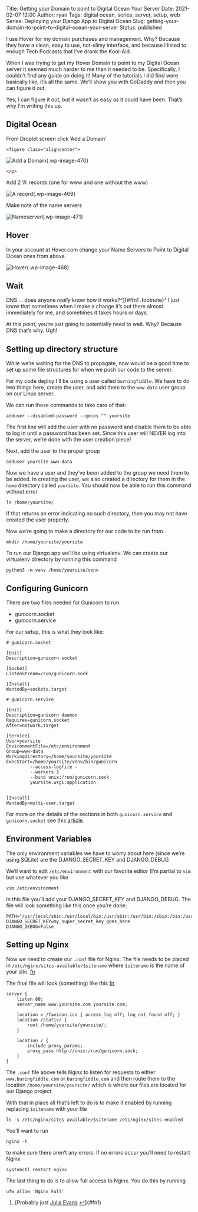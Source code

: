 Title: Getting your Domain to point to Digital Ocean Your Server
Date: 2021-02-07 12:00
Author: ryan
Tags: digital ocean, series, server, setup, web
Series: Deploying your Django App to Digital Ocean
Slug: getting-your-domain-to-point-to-digital-ocean-your-server
Status: published

I use Hover for my domain purchases and management. Why? Because they have a clean, easy to use, not-slimy interface, and because I listed to enough Tech Podcasts that I’ve drank the Kool-Aid.

When I was trying to get my Hover Domain to point to my Digital Ocean server it seemed much harder to me than it needed to be. Specifically, I couldn’t find any guide on doing it! Many of the tutorials I did find were basically like, it’s all the same. We’ll show you with GoDaddy and then you can figure it out.

Yes, I can figure it out, but it wasn’t as easy as it could have been. That’s why I’m writing this up.

## Digital Ocean

From Droplet screen click ‘Add a Domain’

```{=html}
<figure class="aligncenter">
```
![Add a Domain](/images/uploads/2021/02/DraggedImage.png){.wp-image-470}

```{=html}
</p>
```
Add 2 ‘A’ records (one for www and one without the www)

![A record](/images/uploads/2021/02/DraggedImage-1.png){.wp-image-469}

Make note of the name servers

![Nameserver](/images/uploads/2021/02/DraggedImage-2.png){.wp-image-471}

## Hover

In your account at Hover.com change your Name Servers to Point to Digital Ocean ones from above.

![Hover](/images/uploads/2021/02/DraggedImage-3.png){.wp-image-468}

## Wait

DNS … does anyone *really* know how it works?^[1](#fn1){#ffn1 .footnote}^ I just know that sometimes when I make a change it’s out there almost immediately for me, and sometimes it takes hours or days.

At this point, you’re just going to potentially need to wait. Why? Because DNS that’s why. Ugh!

## Setting up directory structure

While we’re waiting for the DNS to propagate, now would be a good time to set up some file structures for when we push our code to the server.

For my code deploy I’ll be using a user called `burningfiddle`. We have to do two things here, create the user, and add them to the `www-data` user group on our Linux server.

We can run these commands to take care of that:

``` {.wp-block-code}
adduser --disabled-password --gecos "" yoursite
```

The first line will add the user with no password and disable them to be able to log in until a password has been set. Since this user will NEVER log into the server, we’re done with the user creation piece!

Next, add the user to the proper group

``` {.wp-block-code}
adduser yoursite www-data
```

Now we have a user and they’ve been added to the group we need them to be added. In creating the user, we also created a directory for them in the `home` directory called `yoursite`. You should now be able to run this command without error

``` {.wp-block-code}
ls /home/yoursite/
```

If that returns an error indicating no such directory, then you may not have created the user properly.

Now we’re going to make a directory for our code to be run from.

``` {.wp-block-code}
mkdir /home/yoursite/yoursite
```

To run our Django app we’ll be using virtualenv. We can create our virtualenv directory by running this command

``` {.wp-block-code}
python3 -m venv /home/yoursite/venv
```

## Configuring Gunicorn

There are two files needed for Gunicorn to run:

-   gunicorn.socket
-   gunicorn.service  

For our setup, this is what they look like:

``` {.wp-block-code}
# gunicorn.socket

[Unit]
Description=gunicorn socket

[Socket]
ListenStream=/run/gunicorn.sock

[Install]
WantedBy=sockets.target
```

``` {.wp-block-code}
# gunicorn.service

[Unit]
Description=gunicorn daemon
Requires=gunicorn.socket
After=network.target

[Service]
User=yoursite
EnvironmentFile=/etc/environment
Group=www-data
WorkingDirectory=/home/yoursite/yoursite
ExecStart=/home/yoursite/venv/bin/gunicorn   
         --access-logfile -   
         --workers 3   
         --bind unix:/run/gunicorn.sock   
         yoursite.wsgi:application


[Install]
WantedBy=multi-user.target
```

For more on the details of the sections in both `gunicorn.service` and `gunicorn.socket` see this [article](https://www.digitalocean.com/community/tutorials/understanding-systemd-units-and-unit-files "Understanding systemd units and unit files").

## Environment Variables

The only environment variables we have to worry about here (since we’re using SQLite) are the DJANGO_SECRET_KEY and DJANGO_DEBUG

We’ll want to edit `/etc/environment` with our favorite editor (I’m partial to `vim` but use whatever you like

``` {.wp-block-code}
vim /etc/environment
```

In this file you’ll add your DJANGO_SECRET_KEY and DJANGO_DEBUG. The file will look something like this once you’re done:

``` {.wp-block-code}
PATH="/usr/local/sbin:/usr/local/bin:/usr/sbin:/usr/bin:/sbin:/bin:/usr/games:/usr/local/games"
DJANGO_SECRET_KEY=my_super_secret_key_goes_here
DJANGO_DEBUG=False
```

## Setting up Nginx

Now we need to create our `.conf` file for Nginx. The file needs to be placed in `/etc/nginx/sites-available/$sitename` where `$sitename` is the name of your site. [fn](# "In my case I'm leaving off the tld but you could just as easily name it with the tld")

The final file will look (something) like this [fn](# "Note that my site is called yoursite in this example")

``` {.wp-block-code}
server {
    listen 80;
    server_name www.yoursite.com yoursite.com;

    location = /favicon.ico { access_log off; log_not_found off; }
    location /static/ {
        root /home/yoursite/yoursite/;
    }

    location / {
        include proxy_params;
        proxy_pass http://unix:/run/gunicorn.sock;
    }
}
```

The `.conf` file above tells Nginx to listen for requests to either `www.buringfiddle.com` or `buringfiddle.com` and then route them to the location `/home/yoursite/yoursite/` which is where our files are located for our Django project.

With that in place all that’s left to do is to make it enabled by running replacing `$sitename` with your file

``` {.wp-block-code}
ln -s /etc/nginx/sites-available/$sitename /etc/nginx/sites-enabled
```

You’ll want to run

``` {.wp-block-code}
nginx -t
```

to make sure there aren’t any errors. If no errors occur you’ll need to restart Nginx

``` {.wp-block-code}
systemctl restart nginx
```

The last thing to do is to allow full access to Nginx. You do this by running

``` {.wp-block-code}
ufw allow 'Nginx Full'
```

1.  [Probably just [Julia Evans](https://jvns.ca/blog/how-updating-dns-works/) [↩](#ffn1)]{#fn1}
